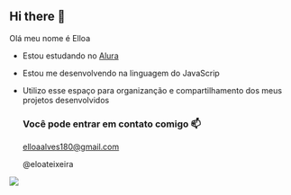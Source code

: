 ## Hi there 👋

Olá meu nome é Elloa 

- Estou estudando no [Alura](https://www.alura.com.br)
- Estou me desenvolvendo na linguagem do JavaScrip
- Utilizo esse espaço para organizanção e compartilhamento dos meus projetos desenvolvidos

  ### Você pode entrar em contato comigo 📫

  elloaalves180@gmail.com

  @eloateixeira

![](https://media.tenor.com/2AVIDlfSjUIAAAAj/barbie.gif)
  
